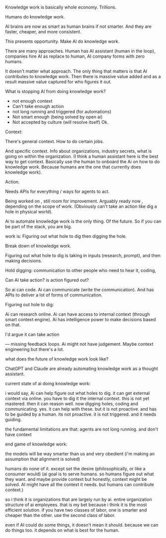 Knowledge work is basically whole economy. Trillions.

Humans do knowledge work.

AI brains are now as smart as human brains if not smarter. And they are faster, cheaper,  and more consistent.

This presents opportunity. Make AI do knowledge work.

There are many approaches. Human has AI assistant (human in the loop), companies hire AI as replace to human, AI company forms with zero humans.

It doesn't matter what approach. The only thing that matters is that AI contributes to knowledge work. Then there is massive value added and as a result massive value captured for who figures it out.

What is stopping AI from doing knowledge work?

- not enough context
- Can't take enough action 
- not long running and triggered (for automations)
- Not smart enough (being solved by open ai)
- Not accepted by culture (will resolve itself)
Ok. 

Context: 

There's general context. How to do certain jobs.

And specific context. Info about organizations, industry secrets, what is going on within the organization. (I think a human assistant here is the best way to get context. Basically use the human to onboard the Ai on how to do knowledge work. Because humans are the one that currently does knowledge work).

Action.

Needs APIs for everything / ways for agents to act.

Being worked on , still room for improvement. Arguably ready now , depending on the scope of work. (Obviously can't take an action like dig a hole in physical world). 

Ai to automate knowledge work is the only thing. Of the future. So if you can be part of the stack, you are big. 

 work is: Figuring out what hole to dig then digging the hole.

Break down of knowledge work. 

Figuring out what hole to dig is taking in inputs (research, prompt), and then making decisions.

Hold digging: communication to other people who need to hear it, coding, 

Can AI take action? is action figured out?

So ai can code. Ai can communicate (write the communication). And has APIs to deliver a lot of forms of communication.

Figuring out hole to dig:

Ai can research online. Ai can have access to internal context (through smart context engine). Ai has intelligence power to make decisions based on that.

I'd argue it can take action

— missing feedback loops. Ai might not have judgement. Maybe context engineering but there's a lot.

what does the future of knowledge work look like?


ChatGPT and Claude are already automating knowledge work as a thought assistant. 

current state of ai doing knowledge work: 

i would say, Ai can help figure out what holes to dig. it can get external context via online. you have to dig it the internal context. this is not yet mastered. then it can reason well.  now digging holes, coding and communicating. yes. it can help with these. but it is not proactive. and has to be guided by a human. its not proactive. it is not triggered. and it needs guiding. 

the fundamental limitations are that: agents are not long running. and don't have context 

end game of knowledge work:

the models will be way smarter than us and very obedient (i'm making an assumption that alignment is solved)

humans do none of it. except set the desire (philosophically, or like a consumer would) (ai goal is to serve humans. so humans figure out what they want. and maybe provide context but honestly, context might be solved. AI might have all the context it needs. but humans can contribute context.)

so i think it is organizations that are largely run by ai. entire organization structure of ai employees. that is my bet because i think it is the most efficient solution. if you have two classes of labor, one is smarter and cheaper than the other. use the second class of labor.    

even if AI could do some things, it doesn't mean it should. because we can do things too. it depends on what is best for the human.
